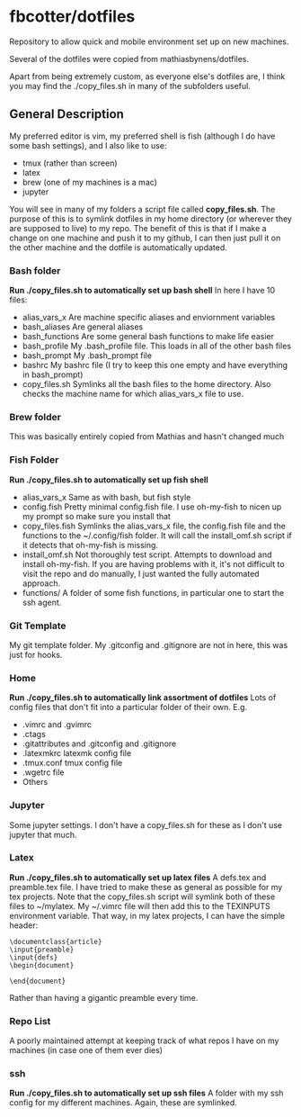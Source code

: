 # fbcotter/dotfiles

Repository to allow quick and mobile environment set up on new machines.

Several of the dotfiles were copied from mathiasbynens/dotfiles.

Apart from being extremely custom, as everyone else's dotfiles are, I think you
may find the ./copy_files.sh in many of the subfolders useful.

## General Description
My preferred editor is vim, my preferred shell is fish (although I do have some
bash settings), and I also like to use:
* tmux (rather than screen)
* latex
* brew (one of my machines is a mac)
* jupyter

You will see in many of my folders a script file called **copy_files.sh**. The
purpose of this is to symlink dotfiles in my home directory (or wherever they
are supposed to live) to my repo. The benefit of this is that if I make
a change on one machine and push it to my github, I can then just pull it on
the other machine and the dotfile is automatically updated.

### Bash folder
**Run ./copy_files.sh to automatically set up bash shell**
In here I have 10 files:
* alias_vars_x Are machine specific aliases and enviornment variables
* bash_aliases Are general aliases
* bash_functions Are some general bash functions to make life easier
* bash_profile My .bash_profile file. This loads in all of the other bash files
* bash_prompt My .bash_prompt file
* bashrc My bashrc file (I try to keep this one empty and have everything in
    bash_prompt)
* copy_files.sh Symlinks all the bash files to the home directory. Also checks
    the machine name for which alias_vars_x file to use.


### Brew folder
This was basically entirely copied from Mathias and hasn't changed much


### Fish Folder
**Run ./copy_files.sh to automatically set up fish shell**
* alias_vars_x Same as with bash, but fish style
* config.fish Pretty minimal config.fish file. I use oh-my-fish to nicen up my
    prompt so make sure you install that
* copy_files.fish Symlinks the alias_vars_x file, the config.fish file and the
    functions to the ~/.config/fish folder. It will call the install_omf.sh
    script if it detects that oh-my-fish is missing.
* install_omf.sh Not thoroughly test script. Attempts to download and install
    oh-my-fish. If you are having problems with it, it's not difficult to visit
    the repo and do manually, I just wanted the fully automated approach.
* functions/ A folder of some fish functions, in particular one to start the
    ssh agent.

### Git Template
My git template folder. My .gitconfig and .gitignore are not in here, this was
just for hooks.

### Home
**Run ./copy_files.sh to automatically link assortment of dotfiles**
Lots of config files that don't fit into a particular folder of their own. E.g.
* .vimrc and .gvimrc
* .ctags
* .gitattributes and .gitconfig and .gitignore
* .latexmkrc latexmk config file
* .tmux.conf tmux config file
* .wgetrc file
* Others

### Jupyter
Some jupyter settings. I don't have a copy_files.sh for these as I don't use
jupyter that much.

### Latex
**Run ./copy_files.sh to automatically set up latex files**
A defs.tex and preamble.tex file. I have tried to make these as general as
possible for my tex projects. Note that the copy_files.sh script will symlink
both of these files to ~/mylatex. My ~/.vimrc file will then add this to the
TEXINPUTS environment variable. That way, in my latex projects, I can have the
simple header:

```
\documentclass{article}
\input{preamble}
\input{defs}
\begin{document}

\end{document}
```

Rather than having a gigantic preamble every time.

### Repo List
A poorly maintained attempt at keeping track of what repos I have on my
machines (in case one of them ever dies)

### ssh
**Run ./copy_files.sh to automatically set up ssh files**
A folder with my ssh config for my different machines. Again, these are
symlinked.
